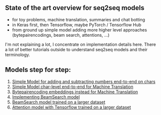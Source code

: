 ## State of the art overview for seq2seq models

* for toy problems, machine translation, summaries and chat botting
* in Keras first, then Tensorflow, maybe PyTorch / Tensorflow Hub
* from ground up simple model adding more higher level approaches (bytepairencodings, beam search, attentions, ...) 

I'm not explaining a lot, I concentrate on implementation details here. There a lot of better tutorials outside to understand seq2seq models and their terminology.

## Models step for step:

1. [Simple Model for adding and subtracting numbers end-to-end on chars](SimpleModelForAddingAndSubstraction.ipynb)
2. [Simple Model char-level end-to-end for Machine Translation](SimpleModelForMachineTranslation.ipynb)
3. [Bytepairencoding embeddings instead for Machine Translation](BytepairencodingForMachineTranslation.ipynb)
4. [Implementing BeamSearch model](BeamSearchForMachineTranslation.ipynb)
5. [BeamSearch model trained on a larger dataset](BeamSearchOnLargeDataset.ipynb)
6. [Attention model with Tensorflow trained on a larger dataset](AttentionModelForMachineTranslationWithTensorflow.ipynb)
